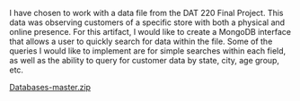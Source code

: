 I have chosen to work with a data file from the DAT 220 Final Project. This data was observing customers of a specific store with both a physical and online presence. For this artifact, I would like to create a MongoDB interface that allows a user to quickly search for data within the file. Some of the queries I would like to implement are for simple searches within each field, as well as the ability to query for customer data by state, city, age group, etc.

[Databases-master.zip](https://github.com/dsantiago13/dsantiago13.github.io/files/6918498/Databases-master.zip)
